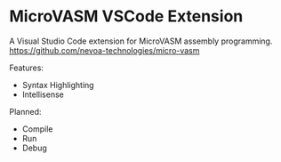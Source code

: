 # MicroVASM VSCode Extension
A Visual Studio Code extension for MicroVASM assembly programming.
https://github.com/nevoa-technologies/micro-vasm

Features:
 - Syntax Highlighting
 - Intellisense

Planned:
 - Compile
 - Run
 - Debug
